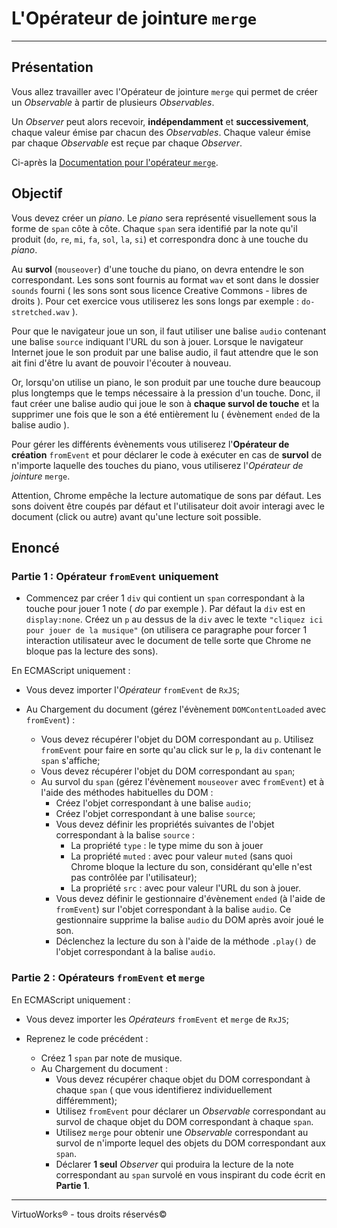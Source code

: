 # L'Opérateur de jointure `merge`

---

## Présentation

Vous allez travailler avec l'Opérateur de jointure `merge` qui permet de créer
un *Observable* à partir de plusieurs *Observables*.

Un *Observer* peut alors recevoir, __indépendamment__ et __successivement__,
chaque valeur émise par chacun des *Observables*. Chaque valeur émise par chaque *Observable* est reçue par chaque *Observer*.

Ci-après la [Documentation pour l'opérateur `merge`](https://rxjs-dev.firebaseapp.com/api/index/function/merge).

## Objectif

Vous devez créer un *piano*. Le *piano* sera représenté visuellement sous la
forme de `span` côte à côte. Chaque `span` sera identifié par la note qu'il
produit (`do`, `re`, `mi`, `fa`, `sol`, `la`, `si`) et correspondra donc à une
touche du *piano*.

Au __survol__ (`mouseover`) d'une touche du piano, on devra entendre le son
correspondant. Les sons sont fournis au format `wav` et sont dans le dossier
`sounds` fourni ( les sons sont sous licence Creative Commons - libres de
droits ). Pour cet exercice vous utiliserez les sons longs par exemple :
`do-stretched.wav` ).

Pour que le navigateur joue un son, il faut utiliser une balise `audio`
contenant une balise `source` indiquant l'URL du son à jouer. Lorsque le
navigateur Internet joue le son produit par une balise audio, il faut
attendre que le son ait fini d'être lu avant de pouvoir l'écouter à nouveau.

Or, lorsqu'on utilise un piano, le son produit par une touche dure beaucoup plus
longtemps que le temps nécessaire à la pression d'un touche. Donc, il faut créer
une balise audio qui joue le son à __chaque survol de touche__ et la supprimer
une fois que le son a été entièrement lu ( évènement `ended` de la balise
audio ).

Pour gérer les différents évènements vous utiliserez l'__Opérateur de création__
`fromEvent` et pour déclarer le code à exécuter en cas de __survol__ de
n'importe laquelle des touches du piano, vous utiliserez l'*Opérateur de jointure*
`merge`.

Attention, Chrome empêche la lecture automatique de sons par défaut. Les sons
doivent être coupés par défaut et l'utilisateur doit avoir interagi avec le
document (click ou autre) avant qu'une lecture soit possible.

## Enoncé

### Partie 1 : Opérateur `fromEvent` uniquement


* Commencez par créer 1 `div` qui contient un `span` correspondant à la touche
  pour jouer 1 note ( *do* par exemple ). Par défaut la `div` est en
  `display:none`. Créez un `p` au dessus de la `div` avec le texte
  `"cliquez ici pour jouer de la musique"` (on utilisera ce paragraphe pour
  forcer 1 interaction utilisateur avec le document de telle sorte que Chrome
  ne bloque pas la lecture des sons).

En ECMAScript uniquement :

* Vous devez importer l'*Opérateur* `fromEvent` de `RxJS`;

* Au Chargement du document (gérez l'évènement `DOMContentLoaded` avec `fromEvent`) :

  * Vous devez récupérer l'objet du DOM correspondant au `p`. Utilisez
    `fromEvent` pour faire en sorte qu'au click sur le `p`, la `div` contenant
    le `span` s'affiche;
  * Vous devez récupérer l'objet du DOM correspondant au `span`;
  * Au survol du `span` (gérez l'évènement `mouseover` avec `fromEvent`) et à
    l'aide des méthodes habituelles du DOM :
    * Créez l'objet correspondant à une balise `audio`;
    * Créez l'objet correspondant à une balise `source`;
    * Vous devez définir les propriétés suivantes de l'objet correspondant à la
      balise `source` :
      * La propriété `type` : le type mime du son à jouer
      * La propriété `muted` : avec pour valeur `muted` (sans quoi Chrome
        bloque la lecture du son, considérant qu'elle n'est pas contrôlée par
        l'utilisateur);
      * La propriété `src` : avec pour valeur l'URL du son à jouer.
    * Vous devez définir le gestionnaire d'évènement `ended` (à l'aide de
      `fromEvent`) sur l'objet correspondant à la balise `audio`. Ce
      gestionnaire supprime la balise `audio` du DOM après avoir joué le son.
    * Déclenchez la lecture du son à l'aide de la méthode `.play()` de l'objet
      correspondant à la balise `audio`.

### Partie 2 : Opérateurs `fromEvent` et `merge`

En ECMAScript uniquement :

* Vous devez importer les *Opérateurs* `fromEvent` et `merge` de `RxJS`;

* Reprenez le code précédent :
  * Créez 1 `span` par note de musique.
  * Au Chargement du document :
    * Vous devez récupérer chaque objet du DOM correspondant à chaque `span` (
      que vous identifierez individuellement différemment);
    * Utilisez `fromEvent` pour déclarer un *Observable* correspondant au survol
      de chaque objet du DOM correspondant à chaque `span`.
    * Utilisez `merge` pour obtenir une *Observable* correspondant au survol de
      n'importe lequel des objets du DOM correspondant aux `span`.
    * Déclarer __1 seul__ *Observer* qui produira la lecture de la note
      correspondant au `span` survolé en vous inspirant du code écrit
      en __Partie 1__.

---

VirtuoWorks® - tous droits réservés©